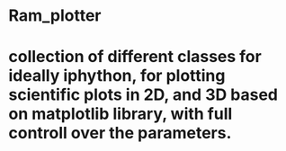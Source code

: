 # Ram_plotter
# collection of different classes for ideally iphython, for plotting scientific plots in 2D, and 3D based on matplotlib library, with full controll over the parameters.

